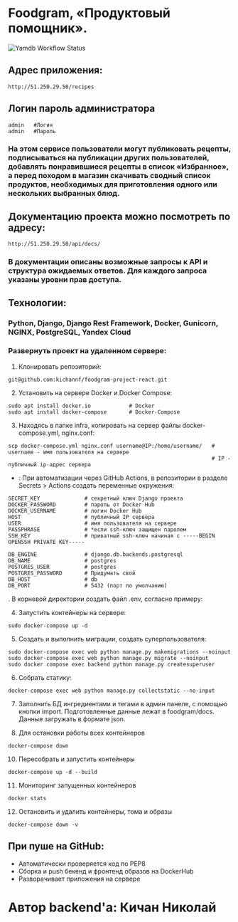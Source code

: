 # Foodgram, «Продуктовый помощник».
![Yamdb Workflow Status](https://github.com/kichannf/yamdb_final/actions/workflows/yamdb_workflow.yml/badge.svg) 

## Адрес приложения:
```
http://51.250.29.50/recipes
```

## Логин пароль администратора

```
admin   #Логин
admin   #Пароль
```

### На этом сервисе пользователи могут публиковать рецепты, подписываться на публикации других пользователей, добавлять понравившиеся рецепты в список «Избранное», а перед походом в магазин скачивать сводный список продуктов, необходимых для приготовления одного или нескольких выбранных блюд.

## Документацию проекта можно посмотреть по адресу:
```
http://51.250.29.50/api/docs/
```

### В документации описаны возможные запросы к API и структура ожидаемых ответов. Для каждого запроса указаны уровни прав доступа.

## Технологии:

### Python, Django, Django Rest Framework, Docker, Gunicorn, NGINX, PostgreSQL, Yandex Cloud

### Развернуть проект на удаленном сервере:

1. Клонировать репозиторий:

```
git@github.com:kichannf/foodgram-project-react.git
```

2. Установить на сервере Docker и Docker Compose:
```
sudo apt install docker.io            # Docker
sudo apt install docker-compose       # Docker-Compose
```

3. Находясь в папке infra, копировать на сервер файлы docker-compose.yml, nginx.conf:
```
scp docker-compose.yml nginx.conf username@IP:/home/username/   # username - имя пользователя на сервере
                                                                # IP - публичный ip-адрес сервера
```

* : При автоматизации через GitHub Actions, в репозитории в разделе Secrets > Actions создать переменные окружения:
```
SECRET_KEY              # секретный ключ Django проекта
DOCKER_PASSWORD         # пароль от Docker Hub
DOCKER_USERNAME         # логин Docker Hub
HOST                    # публичный IP сервера
USER                    # имя пользователя на сервере
PASSPHRASE              # *если ssh-ключ защищен паролем
SSH_KEY                 # приватный ssh-ключ начиная с -----BEGIN OPENSSH PRIVATE KEY-----

DB_ENGINE               # django.db.backends.postgresql
DB_NAME                 # postgres
POSTGRES_USER           # postgres
POSTGRES_PASSWORD       # Придумать свой
DB_HOST                 # db
DB_PORT                 # 5432 (порт по умолчанию)
```
. В корневой директории создать файл .env, согласно примеру:

4. Запустить контейнеры на сервере:
```
sudo docker-compose up -d
```

5. Создать и выполнить миграции, создать суперпользователя:
```
sudo docker-compose exec web python manage.py makemigrations --noinput
sudo docker-compose exec web python manage.py migrate --noinput
sudo docker compose exec backend python manage.py createsuperuser
```
6. Собрать статику:
```
docker-compose exec web python manage.py collectstatic --no-input
```
7. Заполнить БД ингредиентами и тегами в админ панеле, с помощью кнопки import. Подготовленные данные лежат в foodgram/docs. Данные загружать в формате json.

8. Для остановки работы всех контейнеров
```
docker-compose down
```
10. Пересобрать и запустить контейнеры
```
docker-compose up -d --build
```
11. Мониторинг запущенных контейнеров
```
docker stats
```
12. Остановить и удалить контейнеры, тома и образы
```
docker-compose down -v
```

## При пуше на GitHub:
* Автоматически проверяется код по PEP8
* Сборка и push бекенд и фронтенд образов на DockerHub
* Разворачивает приложения на сервере

# Автор backend'а: Кичан Николай